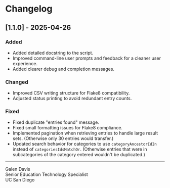 # Changelog

## [1.1.0] - 2025-04-26
### Added
- Added detailed docstring to the script.
- Improved command-line user prompts and feedback for a cleaner user experience.
- Added clearer debug and completion messages.

### Changed
- Improved CSV writing structure for Flake8 compatibility.
- Adjusted status printing to avoid redundant entry counts.

### Fixed
- Fixed duplicate "entries found" message.
- Fixed small formatting issues for Flake8 compliance.
- Implemented pagination when retrieving entries to handle large result sets. (Otherwise only 30 entries would transfer.)
- Updated search behavior for categories to use `categoryAncestorIdIn` instead of `categoriesIdsMatchOr`. (Otherwise entries that were in subcategories of the category entered wouldn't be duplicated.)

---

Galen Davis  
Senior Education Technology Specialist  
UC San Diego
